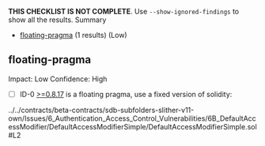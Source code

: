 **THIS CHECKLIST IS NOT COMPLETE**. Use `--show-ignored-findings` to show all the results.
Summary
 - [floating-pragma](#floating-pragma) (1 results) (Low)
## floating-pragma
Impact: Low
Confidence: High
 - [ ] ID-0
[>=0.8.17](../../contracts/beta-contracts/sdb-subfolders-slither-v11-own/Issues/6_Authentication_Access_Control_Vulnerabilities/6B_DefaultAccessModifier/DefaultAccessModifierSimple/DefaultAccessModifierSimple.sol#L2) is a floating pragma, use a fixed version of solidity:

../../contracts/beta-contracts/sdb-subfolders-slither-v11-own/Issues/6_Authentication_Access_Control_Vulnerabilities/6B_DefaultAccessModifier/DefaultAccessModifierSimple/DefaultAccessModifierSimple.sol#L2


